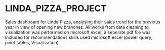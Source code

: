 # LINDA_PIZZA_PROJECT
Sales dashboard for Linda Pizza, analysing their sales trend for the previous year in view of opening new branches.
 All works from data cleaning to visualization was performed on microsoft excel,
 a seperate pdf file was included for recommendations
skills used microsoft escel (power query, pivot tables, Visualization)
